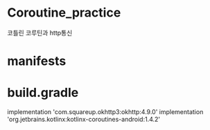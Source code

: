 # Coroutine_practice
코틀린 코루틴과 http통신

# manifests
<uses-permission android:name="android.permission.INTERNET"/>

# build.gradle
implementation 'com.squareup.okhttp3:okhttp:4.9.0'
implementation 'org.jetbrains.kotlinx:kotlinx-coroutines-android:1.4.2'
